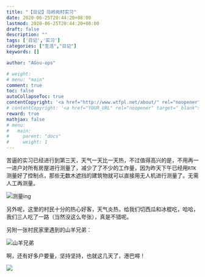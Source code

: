 ```yaml
---
title: "【日记】马岭岗村实习"
date: 2020-06-25T20:44:20+08:00
lastmod: 2020-06-25T20:44:20+08:00
draft: false
description: ""
tags: ['日记','实习']
categories: ["生活","日记"]
keywords: []

author: "AGou-ops"

# weight:
# menu: "main"
comment: true
toc: false
autoCollapseToc: true
contentCopyright: '<a href="http://www.wtfpl.net/about/" rel="noopener" target="_blank">WTFPL v2</a>'
# contentCopyright: '<a href="YOUR_URL" rel="noopener" target="_blank">See origin</a>'
reward: true
mathjax: false
# menu:
#   main:
#     parent: "docs"
#     weight: 1
---
```


苦逼的实习已经进行到第三天，天气一天比一天热，不过值得高兴的是，不用再一一进户对所有房屋进行测量了，减少了了不少的工作量，因为昨天下午已经用`RTK`测量好了控制点，那些无数木遮挡的建筑物就可以直接用无人机进行测量了。无需人工再测量。

<!--more-->

![测量ing](https://agou-images.oss-cn-qingdao.aliyuncs.com/blog-images/daily/IMG_20200624_170305.jpg "测量ing")

  另外呢，这里的村民十分的热心好客，天气炎热，给我们切西瓜和冰棍吃，哈哈，我们三人吃了一路（当然没这么夸张），真是不错呢。

另附一张村民家里遇到的山羊兄弟：

![山羊兄弟](https://agou-images.oss-cn-qingdao.aliyuncs.com/blog-images/daily/IMG_20200625_165318.jpg "山羊兄弟")

啊，还有好多户要量，坚持坚持，也就这几天了，港巴嘚！

![](https://agou-images.oss-cn-qingdao.aliyuncs.com/blog-images/daily/IMG_20200624_093738.jpg)
